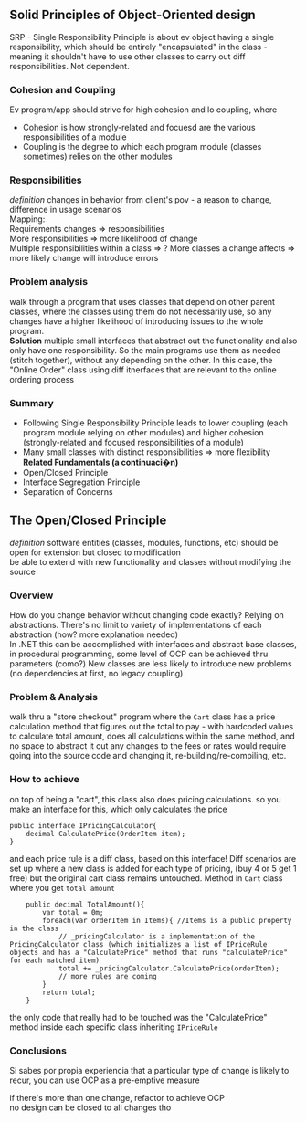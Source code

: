 ## Solid Principles of Object-Oriented design    
SRP - Single Responsibility Principle is about ev object having a single responsibility, which should be entirely "encapsulated" in the class - meaning it shouldn't have to use other classes to carry out diff responsibilities. Not dependent.

### Cohesion and Coupling
Ev program/app should strive for high cohesion and lo coupling, where  
- Cohesion is how strongly-related and focuesd are the various responsibilities of a module
- Coupling is the degree to which each program module (classes sometimes) relies on the other modules

### Responsibilities
*definition* changes in behavior from client's pov - a reason to change, difference in usage scenarios  
Mapping:  
Requirements changes => responsibilities  
More responsibilities => more likelihood of change  
Multiple responsibilities within a class => ?
More classes a change affects => more likely change will introduce errors

### Problem analysis
walk through a program that uses classes that depend on other parent classes, where the classes using them do not necessarily use, so any changes have a higher likelihood of introducing issues to the whole program.  
**Solution** multiple small interfaces that abstract out the functionality and also only have one responsibility. So the main programs use them as needed (stitch together), without any depending on the other. In this case, the "Online Order" class using diff itnerfaces that are relevant to the online ordering process

### Summary
- Following Single Responsibility Principle leads to lower coupling (each program module relying on other modules) and higher cohesion (strongly-related and focused responsibilities of a module)  
- Many small classes with distinct responsibilities => more flexibility
**Related Fundamentals (a continuaci�n)**
- Open/Closed Principle
- Interface Segregation Principle
- Separation of Concerns

## The Open/Closed Principle
*definition* software entities (classes, modules, functions, etc) should be open for extension but closed to  modification  
be able to extend with new functionality and classes without modifying the source 

### Overview
How do you change behavior without changing code exactly? Relying on abstractions. There's no limit to variety of implementations of each abstraction (how? more explanation needed)  
In .NET this can be accomplished with interfaces and abstract base classes, in procedural programming, some level of OCP can be achieved thru parameters (como?)
New classes are less likely to introduce new problems (no dependencies at first, no legacy coupling)
### Problem & Analysis
walk thru a "store checkout" program where the `Cart` class has a price calculation method that figures out the total to pay - with hardcoded values to calculate total amount, does all calculations within the same method, and no space to abstract it out
any changes to the fees or rates would require going into the source code and changing it, re-building/re-compiling, etc.  

### How to achieve
on top of being a "cart", this class also does pricing calculations. so you make an interface for this, which only calculates the price  
```
public interface IPricingCalculator{
    decimal CalculatePrice(OrderItem item);
}
```
and each price rule is a diff class, based on this interface!
Diff scenarios are set up where a new class is added for each type of pricing, (buy 4 or 5 get 1 free) but the original cart class remains untouched. Method in `Cart` class where you get `total amount`  
```
    public decimal TotalAmount(){
        var total = 0m;
        foreach(var orderItem in Items){ //Items is a public property in the class
            // _pricingCalculator is a implementation of the PricingCalculator class (which initializes a list of IPriceRule objects and has a "CalculatePrice" method that runs "calculatePrice" for each matched item)
            total += _pricingCalculator.CalculatePrice(orderItem);
            // more rules are coming
        }
        return total;
    }
```
the only code that really had to be touched was the "CalculatePrice" method inside each specific class inheriting `IPriceRule`

### Conclusions
Si sabes por propia experiencia that a particular type of change is likely to recur, you can use OCP as a pre-emptive measure  

if there's more than one change, refactor to achieve OCP  
no design can be closed to all changes tho